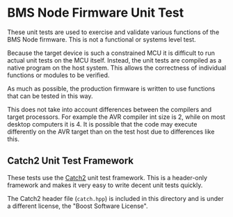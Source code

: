 BMS Node Firmware Unit Test
===========================

These unit tests are used to exercise and validate various functions of the
BMS Node firmware. This is not a functional or systems level test.

Because the target device is such a constrained MCU it is difficult to run
actual unit tests on the MCU itself. Instead, the unit tests are compiled
as a native program on the host system. This allows the correctness of
individual functions or modules to be verified.

As much as possible, the production firmware is written to use functions that
can be tested in this way.

This does not take into account differences between the compilers and target
processors. For example the AVR compiler int size is 2, while on most desktop
computers it is 4. It is possible that the code may execute differently on
the AVR target than on the test host due to differences like this.

Catch2 Unit Test Framework
--------------------------

These tests use the [Catch2](https://github.com/catchorg/Catch2) unit test
framework. This is a header-only framework and makes it very easy to write
decent unit tests quickly.

The Catch2 header file (`catch.hpp`) is included in this directory and is
under a different license, the "Boost Software License".
